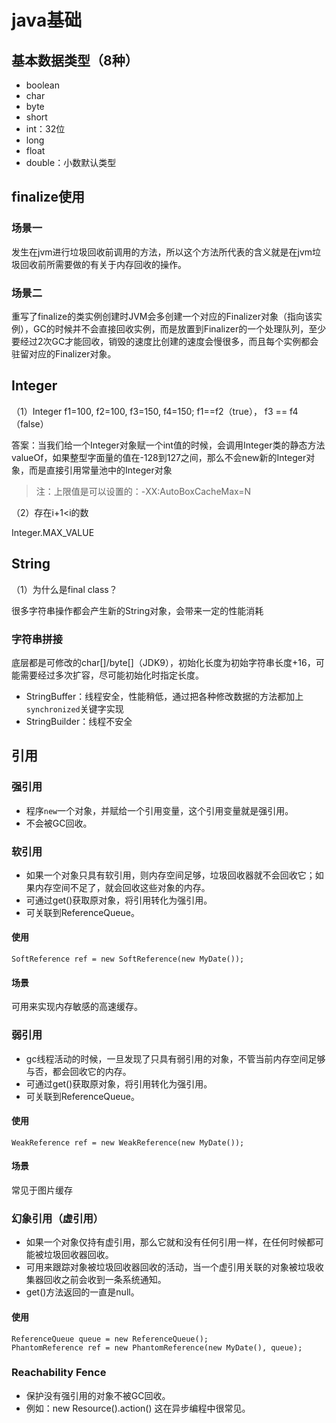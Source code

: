 # java基础

## 基本数据类型（8种）

+ boolean
+ char
+ byte
+ short
+ int：32位
+ long
+ float
+ double：小数默认类型

## finalize使用

### 场景一

发生在jvm进行垃圾回收前调用的方法，所以这个方法所代表的含义就是在jvm垃圾回收前所需要做的有关于内存回收的操作。

### 场景二

重写了finalize的类实例创建时JVM会多创建一个对应的Finalizer对象（指向该实例），GC的时候并不会直接回收实例，而是放置到Finalizer的一个处理队列，至少要经过2次GC才能回收，销毁的速度比创建的速度会慢很多，而且每个实例都会驻留对应的Finalizer对象。

## Integer

（1）Integer f1=100, f2=100, f3=150, f4=150; f1==f2（true）， f3 == f4（false）

答案：当我们给一个Integer对象赋一个int值的时候，会调用Integer类的静态方法valueOf，如果整型字面量的值在-128到127之间，那么不会new新的Integer对象，而是直接引用常量池中的Integer对象

> 注：上限值是可以设置的：-XX:AutoBoxCacheMax=N

（2）存在i+1<i的数

Integer.MAX_VALUE

## String

（1）为什么是final class？

很多字符串操作都会产生新的String对象，会带来一定的性能消耗

### 字符串拼接

底层都是可修改的char[]/byte[]（JDK9），初始化长度为初始字符串长度+16，可能需要经过多次扩容，尽可能初始化时指定长度。

+ StringBuffer：线程安全，性能稍低，通过把各种修改数据的方法都加上`synchronized`关键字实现
+ StringBuilder：线程不安全

## 引用

### 强引用

+ 程序`new`一个对象，并赋给一个引用变量，这个引用变量就是强引用。
+ 不会被GC回收。

### 软引用

+ 如果一个对象只具有软引用，则内存空间足够，垃圾回收器就不会回收它；如果内存空间不足了，就会回收这些对象的内存。
+ 可通过get()获取原对象，将引用转化为强引用。
+ 可关联到ReferenceQueue。

#### 使用

```
SoftReference ref = new SoftReference(new MyDate());
```

#### 场景

可用来实现内存敏感的高速缓存。

### 弱引用

+ gc线程活动的时候，一旦发现了只具有弱引用的对象，不管当前内存空间足够与否，都会回收它的内存。
+ 可通过get()获取原对象，将引用转化为强引用。
+ 可关联到ReferenceQueue。

#### 使用

```
WeakReference ref = new WeakReference(new MyDate());
```

#### 场景

常见于图片缓存

### 幻象引用（虚引用）

+ 如果一个对象仅持有虚引用，那么它就和没有任何引用一样，在任何时候都可能被垃圾回收器回收。
+ 可用来跟踪对象被垃圾回收器回收的活动，当一个虚引用关联的对象被垃圾收集器回收之前会收到一条系统通知。
+ get()方法返回的一直是null。

#### 使用

```
ReferenceQueue queue = new ReferenceQueue();
PhantomReference ref = new PhantomReference(new MyDate(), queue);
```

### Reachability Fence

+ 保护没有强引用的对象不被GC回收。
+ 例如：new Resource().action() 这在异步编程中很常见。

